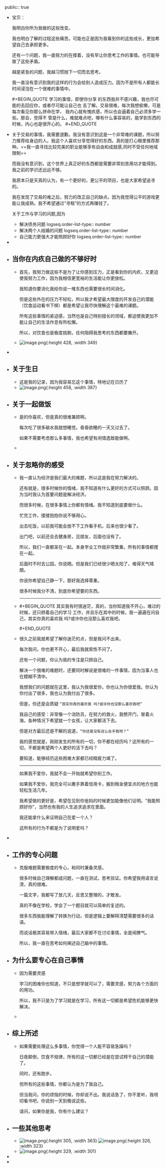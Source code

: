 public:: true

- 宝贝：
  
  我明白你所为我做的这些改变。
  
  我也明白了解的过程这些痛苦。可能也正是因为我看到你的这些成长，更加希望自己去承担更多。
  
  还有一个问题，我一直努力的在撑着，没有早让你思考工作的事情。也可能导致了这些矛盾。
  
  越是紧急的问题，我越习惯抛下一切而去思考。
  
  我一直没有意识到我的这样的行为会给别人造成压力。因为不是所有人都能长时间浸泡在一个很难的事情中。
  
  #+BEGIN_QUOTE
  学习的事情，即使你分享 的东西我并不感兴趣，我也尽可能的去回应你，或者尽可能让自己也 去了解。交易很难，每次我想偷懒，可是每次看见你那么拼命在学， 我内心就有愧疚感，所以也会逼着自己必须多学一些。那会，觉得不 管是什么，难就难点吧，哪有什么事容易的，能学到东西的时候，内心也是很开心的。
  #+END_QUOTE
- 关于交易的事情，我需要道歉。我没有意识到这是一个非常难的课题，所以努力推荐给身边的人。我这个人喜欢分享觉得好的东西。真的是打心眼里推荐那种。==我一直寻找比较完美的职业能够享有自由和成就感,同时不受任何地域限制==
  
  而我没有意识到，这个世界上真正好的东西都是需要非常刻苦用功才能得到。我之前的学识还远远不够。
  
  我原本只是天真的认为，有一个更好的，更公平的项目，也是大家希望追寻的。
  
  我在发现了交易的难之后，努力的改正自己的缺点。因为我觉得公平的游戏更能让我成熟。我不希望通过“寻租”的方式再赚钱了。
  
  关于工作与学习的问题,因为
	- 解决债务问题
	  logseq.order-list-type:: number
	- 解决两个人结婚的问题
	  logseq.order-list-type:: number
	- 自己能力更强大才能照顾好你
	  logseq.order-list-type:: number
-
- ## 当你在内疚自己做的不够好时
	- 首先，我努力做这些不是为了让你感到压力，正是看到你的内疚，又更迫使我努力工作，因为我相信更宽裕的生活能让你更放松。
	  
	  我知道你要消化我给你说一堆东西也需要很长时间消化。
	  
	  但是这些外在的压力不轻松，所以我才希望最大限度的开发自己的潜能（饮食运动看书下棋）都是希望让我尽快理解这个最难的课题。
	  
	  所有这些事情的紧迫感，当然也是自己特别擅长的领域，都迫使我更加不能让自己的生活作息有所松懈。
	  
	  所以，对饮食也是极度挑剔，任何阻碍我思考的东西都要撇开。
	- ![image.png](../assets/image_1694545699318_0.png){:height 428, :width 349}
-
- ## 关于生日
	- 这是我的记录，因为我容易忘这个事情，特地记在日历了
	- ![image.png](../assets/image_1694547055198_0.png){:height 458, :width 387}
- ## 关于一起做饭
	- 是的你喜欢，但是真的很难兼顾啊。
	  
	  每次吃了很多碳水我就想睡觉。昏昏欲睡的一天又过去了。
	  
	  如果不需要考虑那么多事情，我也希望有闲情逸致能做啊。
	-
- ## 关于忽略你的感受
	- 我一直认为经济是我们最大的难题，所以这是我在努力解决的。
	  
	  还有就是，很多时候你的情绪，我不知道有什么更好的方式可以照顾。因为当时我认为首要问题是解决经济。
	  
	  而很多时候，在很多事情上你都有情绪。我不知道到底要做什么。
	  
	  忙完工作，搂搂抱抱你说不够用心。
	  
	  出去吃饭，以前我可能会放不下工作看手机，后来也很少看了。
	  
	  出门吧，以前还会去健身房，见朋友，后面也没有了。
	  
	  所以，我们一直都呆在一起。本身学业工作就非常繁重。所有的事情都搅在一起。
	  
	  后面时不时去公园，你说晒。但是我们已经很少晒太阳了，难得天气晴朗。
	  
	  你说你希望自己静一下，那好我选择尊重。
	  
	  很多时候我分不清，到底你希望要的东西。
	  
	  ---
	- #+BEGIN_QUOTE
	  其实我有时很迷茫，真的，当你知道我不开心，难过的时候，还只顾着自己的学习 工作，并且乐在其中的时候，我一遍遍在问自己，其实你真的喜欢我 吗?或许你也没那么喜欢我吧。
	  
	  #+END_QUOTE
	- 很久之前我就希望了解你迷茫的点，但是我问不出来。
	  
	  每次我问，你也更不开心，最后我就索性不问了。
	  
	  还有一个问题，你认为我的专注是只顾自己。
	  
	  解决一个很难的难题时，还要同时解说是很难的一件事情，因为当事人也在模糊不清中。
	  
	  我想我们的问题就在这里，我认为我很爱你，你也认为你很爱我。你认为你付出了很多，我也认为我付出了很多。
	  
	  但是，你还是会质疑 `“其实你真的喜欢我 吗?或许你也没那么喜欢我吧”`
	  
	  我自己的感受：非常像一个消防员，在努力的救火，我劈开门，冒着火海，各种情况下希望就一个女孩，让大家都活下去。
	  
	  但是对方最后还是不解的说道，`“你还是没有这么在乎我吧？”`
	  
	  我的感觉就是，刚刚发生的所有的一切，你不都在经历吗？这所有的一切，不都是希望两个人更好的活下去吗？
	  
	  要知道，能够经历这些困难大家都已经精疲力竭了。
	  
	  ---
	  
	  如果我不爱你，我就不会一开始就希望你别工作。
	  
	  如果我不爱你，我完全可以撒手靠着信用卡，搬到租金便宜点的地方也能轻松生活几年。
	  
	  我希望做的更好是，希望在见到你爸妈的时候更加能像他们证明。“我能照顾好你”，当然也有我的人生追求追求在里面。
	  
	  我还能拿什么来证明自己在爱一个人？
	  
	  这所有的行为不都是为了说明爱吗？
-
- ## 工作的专心问题
	- 克服难题需要极度的专心，和同时兼备灵感。
	  
	  很多时候自己理解都成问题，一直在测试，思考验证。你希望我用语言说清，真的很难。
	  
	  一篇文字，我都写了放几天，反思又整理的，才敢发。
	  
	  真的不像在学校，学会了一个题目就可以简单的复述的。
	  
	  很多东西我能理解了转换为行动，但是逻辑上要解释清楚需要很多的话语。
	  
	  而说话极其容易带入情绪，最后大家都不在讨论事情，全是闹脾气。
	  
	  所以，我一直在思考如何阐述自己脑中的事情。
- ## 为什么要专心在自己事情
	- 因为需要灵感
	  
	  学习的困难你也知道，不只是想学就可以了，需要灵感，努力各个方面的的用功。
	  
	  所以，我不只是为了学习就是在学习，所有这一切都是希望危机能够更快解决。
	-
- ## 综上所述
	- 如果需要处理这么多事情，你觉得一个人能不容易急躁吗？
	  
	  日夜颠倒，饮食不规律，所有的这一切都已经是在尝试榨干自己的潜能了。
	  
	  同时，还有跑步。
	  
	  但所有的这些事情，你都认为是为了我自己。
	  
	  但当我问，你的烦恼的时候，你却说不出。我说话急了，你不爱听，我唠叨看书吧，你说别一天到晚说这些。
	  
	  请问，如果你是我，你有什么建议？
- ## 一些其他思考
	- ![image.png](../assets/image_1694549665134_0.png){:height 305, :width 363}  ![image.png](../assets/image_1694549688248_0.png){:height 326, :width 323}
	- ![image.png](../assets/image_1694549740452_0.png){:height 329, :width 301}
-
-
